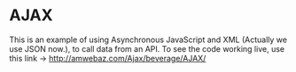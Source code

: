 # AJAX
This is an example of using Asynchronous JavaScript and XML (Actually we use JSON now.), to call data from an API. To see the code working live, use this link -> http://amwebaz.com/Ajax/beverage/AJAX/
